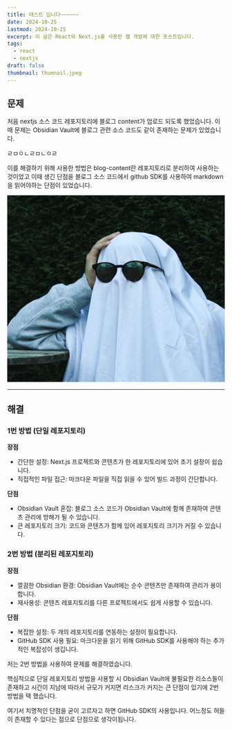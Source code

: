 ```yaml
---
title: 테스트 입니다~~~~~~
date: 2024-10-25
lastmod: 2024-10-25
excerpt: 이 글은 React와 Next.js를 사용한 웹 개발에 대한 포스트입니다.
tags:
  - react
  - nextjs
draft: false
thumbnail: thumnail.jpeg
---
```

## 문제

처음 nextjs 소스 코드 레포지토리에 블로그 content가 업로드 되도록 했었습니다.
이 때 문제는 Obsidian Vault에 블로그 관련 소스 코드도 같이 존재하는 문제가 있었습니다.

ㄹㅁㅇㄴㄹㅁㄴㅇㄹ

이를 해결하기 위해 사용한 방법은 blog-content란 레포지토리로 분리하여 사용하는 것이었고
이때 생긴 단점을 블로그 소스 코드에서 github SDK를 사용하여 markdown을 읽어야하는 단점이 있었습니다.

![](./images/thumnail.jpeg)

---

## 해결

### 1번 방법 (단일 레포지토리)

**장점**

- 간단한 설정: Next.js 프로젝트와 콘텐츠가 한 레포지토리에 있어 초기 설정이 쉽습니다.
- 직접적인 파일 접근: 마크다운 파일을 직접 읽을 수 있어 빌드 과정이 간단합니다.

**단점**

- Obsidian Vault 혼잡: 블로그 소스 코드가 Obsidian Vault에 함께 존재하여 콘텐츠 관리에 방해가 될 수 있습니다.
- 큰 레포지토리 크기: 코드와 콘텐츠가 함께 있어 레포지토리 크기가 커질 수 있습니다.

### 2번 방법 (분리된 레포지토리)

**장점**

- 깔끔한 Obsidian 환경: Obsidian Vault에는 순수 콘텐츠만 존재하여 관리가 용이합니다.
- 재사용성: 콘텐츠 레포지토리를 다른 프로젝트에서도 쉽게 사용할 수 있습니다.

**단점**

- 복잡한 설정: 두 개의 레포지토리를 연동하는 설정이 필요합니다.
- GitHub SDK 사용 필요: 마크다운을 읽기 위해 GitHub SDK를 사용해야 하는 추가적인 복잡성이 생깁니다.

저는 2번 방법을 사용하여 문제를 해결하였습니다.

핵심적으로 단일 레포지토리 방법을 사용할 시 Obsidian Vault에 불필요한 리소스들이 존재하고 시간이 지남에 따라서 규모가 커지면 리스크가 커지는 큰 단점이 있기에 2번 방법을 택 했습니다.

여기서 치명적인 단점을 굳이 고르자고 하면 GitHub SDK의 사용입니다. 어느정도 허들이 존재할 수 있다는 점으로 단점으로 생각이됩니다.
